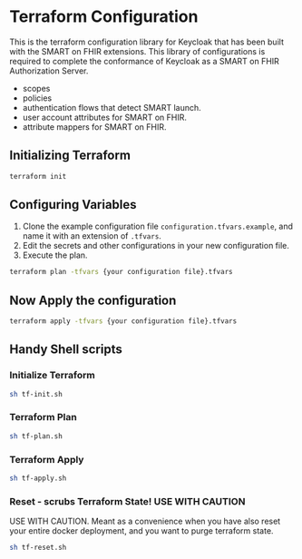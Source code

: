 # Terraform Configuration

This is the terraform configuration library for Keycloak that has been built with the SMART on FHIR
extensions. This library of configurations is required to complete the conformance of Keycloak as
a SMART on FHIR Authorization Server.

- scopes
- policies
- authentication flows that detect SMART launch.
- user account attributes for SMART on FHIR.
- attribute mappers for SMART on FHIR.

## Initializing Terraform

```bash
terraform init
```

## Configuring Variables

1. Clone the example configuration file ```configuration.tfvars.example```, and name it with an extension of ```.tfvars```.
2. Edit the secrets and other configurations in your new configuration file.
3. Execute the plan.

```bash
terraform plan -tfvars {your configuration file}.tfvars
```

## Now Apply the configuration

```bash
terraform apply -tfvars {your configuration file}.tfvars
```

## Handy Shell scripts

### Initialize Terraform

```bash
sh tf-init.sh
```

### Terraform Plan

```bash
sh tf-plan.sh
```

### Terraform Apply

```bash
sh tf-apply.sh
```

### Reset - scrubs Terraform State! USE WITH CAUTION

USE WITH CAUTION. Meant as a convenience when you have also reset your entire docker deployment,
and you want to purge terraform state.

```bash
sh tf-reset.sh
```
